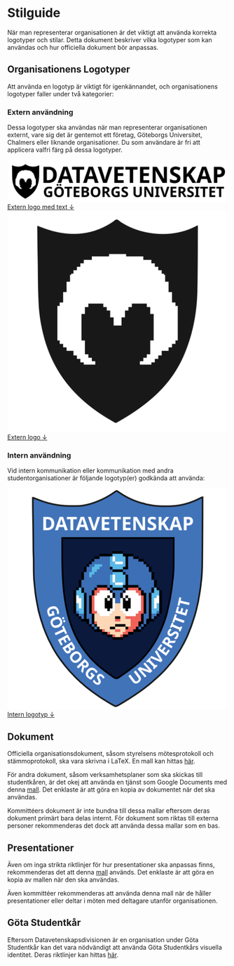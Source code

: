 # Stilguide
När man representerar organisationen är det viktigt att använda korrekta logotyper och stilar. 
Detta dokument beskriver vilka logotyper som kan användas och hur officiella dokument bör anpassas.

## Organisationens Logotyper
Att använda en logotyp är viktigt för igenkännandet, och organisationens logotyper faller under två kategorier:
### Extern användning
Dessa logotyper ska användas när man representerar organisationen externt, vare sig det är gentemot ett företag,
Göteborgs Universitet, Chalmers eller liknande organisationer. 
Du som användare är fri att applicera valfri färg på dessa logotyper.

<div class="wiki-grid">
    <div class="wiki-image-holder">
        <img src="./External%20Logo%20with%20Text.svg">
        <a href="./External%20Logo%20with%20Text.svg" download>Extern logo med text ↓</a>
    </div>
    <div class="wiki-image-holder">
        <img src="./External%20Logo.svg">
        <a href="./External%20Logo.svg" download>Extern logo ↓</a>
    </div>
</div>

### Intern användning
Vid intern kommunikation eller kommunikation med andra studentorganisationer är följande logotyp(er) godkända att använda:
<div class="wiki-grid">
    <div class="wiki-image-holder">
        <img src="./Internal%20Logo.svg">
        <a href="./Internal%20Logo.svg" download>Intern logotyp ↓</a>
    </div>
</div>

## Dokument
Officiella organisationsdokument, såsom styrelsens mötesprotokoll och stämmoprotokoll, ska vara skrivna i LaTeX. En mall kan hittas 
[här](https://github.com/Datavetenskapsdivisionen/dokument/tree/trunk/templates/latex). 

För andra dokument, såsom verksamhetsplaner som ska skickas till studentkåren, är det okej att använda en tjänst som Google Documents med denna [mall](https://docs.google.com/document/d/1WicM_XWqLPlpme1JKDc7d0DFsVsEui78ci9sD53Z3Ro/edit#heading=h.5fyyp94ui1cs). Det enklaste är att göra en kopia av dokumentet när det ska användas.

Kommittéers dokument är inte bundna till dessa mallar eftersom deras dokument primärt bara delas internt. För dokument som riktas till externa personer rekommenderas det dock att använda dessa mallar som en bas.

## Presentationer 
Även om inga strikta riktlinjer för hur presentationer ska anpassas finns, rekommenderas det att denna 
[mall](https://docs.google.com/presentation/d/1YJ3ERnv-nscoHu6VvuULP1GbAhcUQaTDjhtcxa1DhSg/edit?usp=sharing) används.
Det enklaste är att göra en kopia av mallen när den ska användas.

Även kommittéer rekommenderas att använda denna mall när de håller presentationer eller deltar i möten med deltagare utanför organisationen.

## Göta Studentkår
Eftersom Datavetenskapsdivisionen är en organisation under Göta Studentkår kan det vara nödvändigt att använda
Göta Studentkårs visuella identitet.
Deras riktlinjer kan hittas [här](https://wiki.gotastudentkar.se/goeta-wik/kommunikation/visuell-identitet).
